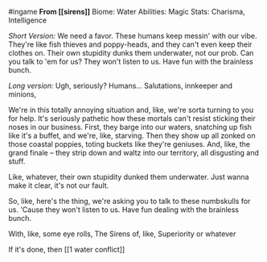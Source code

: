 #ingame 
**From [[sirens]]**
Biome: Water
Abilities: Magic
Stats: Charisma, Intelligence

*Short Version:* 
We need a favor. These humans keep messin' with our vibe. They're like fish thieves and poppy-heads, and they can't even keep their clothes on. Their own stupidity dunks them underwater, not our prob. Can you talk to 'em for us? They won't listen to us. Have fun with the brainless bunch.

*Long version*:
Ugh, seriously? Humans... Salutations, innkeeper and minions,

We're in this totally annoying situation and, like, we're sorta turning to you for help. It's seriously pathetic how these mortals can't resist sticking their noses in our business. First, they barge into our waters, snatching up fish like it's a buffet, and we're, like, starving. Then they show up all zonked on those coastal poppies, toting buckets like they're geniuses. And, like, the grand finale – they strip down and waltz into our territory, all disgusting and stuff.

Like, whatever, their own stupidity dunked them underwater. Just wanna make it clear, it's not our fault.

So, like, here's the thing, we're asking you to talk to these numbskulls for us. 'Cause they won't listen to us. Have fun dealing with the brainless bunch.

With, like, some eye rolls, The Sirens of, like, Superiority or whatever

If it's done, then
	[[1 water conflict]]